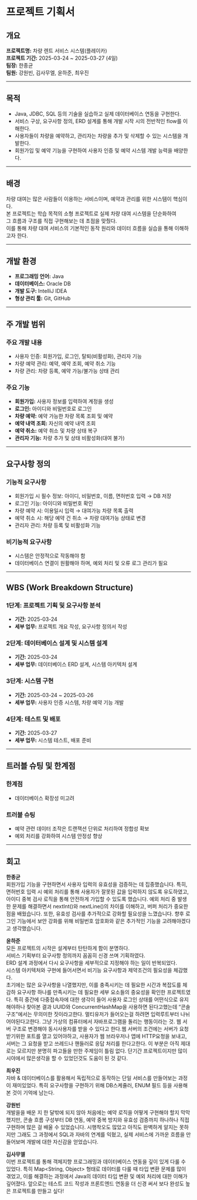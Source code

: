 # 프로젝트 기획서

## 개요  
**프로젝트명:** 차량 렌트 서비스 시스템(플레이카)  
**프로젝트 기간:** 2025-03-24 ~ 2025-03-27 (4일)  
**팀장:** 한종균  
**팀원:** 강원빈, 김사무엘, 윤하준, 최우진  

---

## 목적

- Java, JDBC, SQL 등의 기술을 실습하고 실제 데이터베이스 연동을 구현한다.
- 서비스 구상, 요구사항 정의, ERD 설계를 통해 개발 시작 시의 전반적인 flow를 이해한다.
- 사용자들이 차량을 예약하고, 관리자는 차량을 추가 및 삭제할 수 있는 시스템을 개발한다.
- 회원가입 및 예약 기능을 구현하여 사용자 인증 및 예약 시스템 개발 능력을 배양한다.

---

## 배경

차량 대여는 많은 사람들이 이용하는 서비스이며, 예약과 관리를 위한 시스템이 핵심이다.  
본 프로젝트는 학습 목적의 소형 프로젝트로 실제 차량 대여 시스템을 단순화하여  
그 흐름과 구조를 직접 구현해보는 데 초점을 맞췄다.  
이를 통해 차량 대여 서비스의 기본적인 동작 원리와 데이터 흐름을 실습을 통해 이해하고자 한다.

---

## 개발 환경

- **프로그래밍 언어:** Java  
- **데이터베이스:** Oracle DB  
- **개발 도구:** IntelliJ IDEA  
- **형상 관리 툴:** Git, GitHub  

---

## 주 개발 범위

### 주요 개발 내용

- 사용자 인증: 회원가입, 로그인, 탈퇴(비활성화), 관리자 기능
- 차량 예약 관리: 예약, 예약 조회, 예약 취소 기능
- 차량 관리: 차량 등록, 예약 가능/불가능 상태 관리

### 주요 기능

- **회원가입:** 사용자 정보를 입력하여 계정을 생성
- **로그인:** 아이디와 비밀번호로 로그인
- **차량 예약:** 예약 가능한 차량 목록 조회 및 예약
- **예약 내역 조회:** 자신의 예약 내역 조회
- **예약 취소:** 예약 취소 및 차량 상태 복구
- **관리자 기능:** 차량 추가 및 상태 비활성화(대여 불가)

---

## 요구사항 정의

### 기능적 요구사항

- 회원가입 시 필수 정보: 아이디, 비밀번호, 이름, 면허번호 입력 → DB 저장
- 로그인 기능: 아이디와 비밀번호 확인
- 차량 예약 시: 이용일시 입력 → 대여가능 차량 목록 출력
- 예약 취소 시: 해당 예약 건 취소 → 차량 대여가능 상태로 변경
- 관리자 관리: 차량 등록 및 비활성화 기능

### 비기능적 요구사항

- 시스템은 안정적으로 작동해야 함
- 데이터베이스 연결이 원활해야 하며, 예외 처리 및 오류 로그 관리가 필요

---

## WBS (Work Breakdown Structure)

### 1단계: 프로젝트 기획 및 요구사항 분석  
- **기간:** 2025-03-24  
- **세부 업무:** 프로젝트 개요 작성, 요구사항 정의서 작성  

### 2단계: 데이터베이스 설계 및 시스템 설계  
- **기간:** 2025-03-24  
- **세부 업무:** 데이터베이스 ERD 설계, 시스템 아키텍처 설계  

### 3단계: 시스템 구현  
- **기간:** 2025-03-24 ~ 2025-03-26  
- **세부 업무:** 사용자 인증 시스템, 차량 예약 기능 개발  

### 4단계: 테스트 및 배포  
- **기간:** 2025-03-27  
- **세부 업무:** 시스템 테스트, 배포 준비  

---

## 트러블 슈팅 및 한계점

### 한계점

- 데이터베이스 확장성 미고려

### 트러블 슈팅

- 예약 관련 데이터 조작은 트랜잭션 단위로 처리하여 정합성 확보
- 예외 처리를 강화하여 시스템 안정성 향상

---

## 회고

**한종균**   
회원가입 기능을 구현하면서 사용자 입력의 유효성을 검증하는 데 집중했습니다. 특히, 면허번호 입력 시 예외 처리를 통해 사용자가 잘못된 값을 입력하지 않도록 유도하였고, 아이디 중복 검사 로직을 통해 안전하게 가입할 수 있도록 했습니다. 예외 처리 중 발생한 문제를 해결하면서 nextInt()와 nextLine()의 차이를 이해하고, 버퍼 처리가 중요한 점을 배웠습니다. 또한, 유효성 검사를 추가적으로 강화할 필요성을 느꼈습니다. 향후 로그인 기능에서 보안 강화를 위해 비밀번호 암호화와 같은 추가적인 기능을 고려해야겠다고 생각했습니다.


**윤하준**   
모든 프로젝트의 시작은 설계부터 탄탄하게 함이 분명하다.  
서비스 기획부터 요구사항 정의까지 꼼꼼히 신경 쓰며 기획하였다.  
ERD 설계 과정에서 다시 요구사항을 세부적으로 지정해야 하는 일이 반복되었다.  
시스템 아키텍처와 구현에 들어서면서 비기능 요구사항과 제약조건의 필요성을 체감했다.  
초기에는 많은 요구사항을 나열했지만, 이를 충족시키는 데 필요한 시간과 복잡도를 체감하 
요구사항 하나를 만족시키는 데 필요한 세부 요소들의 중요성을 확인한 프로젝트였다.
특히 중간에 다중접속자에 대한 생각이 들어 사용자 로그인 상태를 어떤식으로 유지해야하나 찾아본 결과 UUID와 ConcurrentHashMap을 사용하면 된다고했는데 “콘솔 구조”에서는 무의미한 짓이라고한다. 멀티유저가 들어오는걸 하려면 입력루트부터 나뉘어야된다고한다.
그냥 가상의 컴퓨터에서 자바프로그램을 돌리는 행동이라는 것. 웹 서버 구조로 변경해야 동시사용자를 받을 수 있다고 한다.웹 서버의 조건에는 서버가 요청받기위한 포트를 열고 있어야하고, 사용자가 웹 브라우저나 앱에 HTTP요청을 보내고, 서버는 그 요청을 받고 쓰레드나 핸들러로 응답 처리를 한다고한다. 이 부분은 아직 제대로는 모르지만 분명히 파고들을 만한 주제임이 틀림 없다. 단기간 프로젝트이지만 많이 시야에서 많은생각을 할 수 있었던것도 도움이 된 것 같다.


**최우진**   
자바 & 데이터베이스를 활용해서  독립적으로 동작하는 단일 서비스를 만들어보는 과정이 재미있었다. 특히 요구사항을 구현하기 위해 DB스케쥴러, ENUM 필드 등을 사용해본 것이 기억에 남는다. 



**강원빈**   
개발을을 배운 지 한 달밖에 되지 않아 처음에는 예약 로직을 어떻게 구현해야 할지 막막했지만, 콘솔 흐름 구성부터 DB 연동, 예약 중복 방지와 유효성 검증까지 하나하나 직접 구현하며 많은 걸 배울 수 있었습니다. 시행착오도 많았고 아직도 완벽하게 알지는 못하지만 그래도  그 과정에서 SQL과 자바의 연계를 익혔고, 실제 서비스에 가까운 흐름을 만들어보며 개발에 대한 자신감을 얻었습니다.


**김사무엘**    
이번 프로젝트를 통해 객체지향 프로그래밍과 데이터베이스 연동을 깊이 있게 다룰 수 있었다. 특히 Map<String, Object> 형태로 데이터를 다룰 때 타입 변환 문제를 많이 겪었고, 이를 해결하는 과정에서 Java의 데이터 타입 변환 및 예외 처리에 대한 이해가 깊어졌다. 앞으로는 테스트 코드 작성과 프론트엔드 연동을 더 신경 써서 보다 완성도 높은 프로젝트를 만들고 싶다! 


